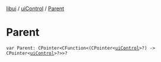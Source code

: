 [libui](../README.md) / [uiControl](README.md) / [Parent](-parent.md)

# Parent

`var Parent: CPointer<CFunction<(CPointer<`[`uiControl`](README.md)`>?) -> CPointer<`[`uiControl`](README.md)`>?>>?`